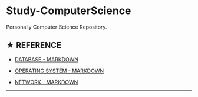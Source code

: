 # Study-ComputerScience
Personally Computer Science Repository.

## ★ REFERENCE

* [DATABASE - MARKDOWN](https://github.com/ChangYeop-Yang/Study-ComputerScience/blob/master/Database.md)

* [OPERATING SYSTEM - MARKDOWN](https://github.com/ChangYeop-Yang/Study-ComputerScience/blob/master/Operating-System.md)

* [NETWORK - MARKDOWN](https://github.com/ChangYeop-Yang/Study-ComputerScience/blob/master/Network.md)

* * *
